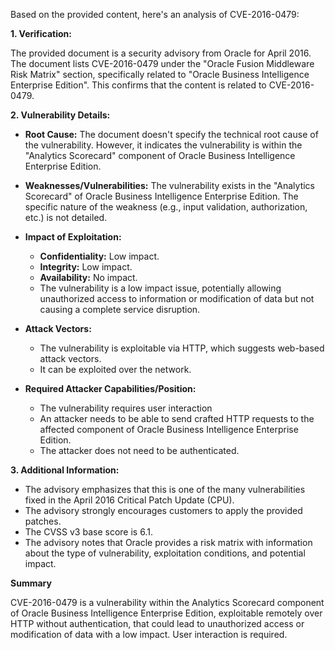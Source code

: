 Based on the provided content, here's an analysis of CVE-2016-0479:

**1. Verification:**

The provided document is a security advisory from Oracle for April 2016. The document lists CVE-2016-0479 under the "Oracle Fusion Middleware Risk Matrix" section, specifically related to "Oracle Business Intelligence Enterprise Edition". This confirms that the content is related to CVE-2016-0479.

**2. Vulnerability Details:**

*   **Root Cause:** The document doesn't specify the technical root cause of the vulnerability. However, it indicates the vulnerability is within the "Analytics Scorecard" component of Oracle Business Intelligence Enterprise Edition.

*   **Weaknesses/Vulnerabilities:** The vulnerability exists in the "Analytics Scorecard" of Oracle Business Intelligence Enterprise Edition. The specific nature of the weakness (e.g., input validation, authorization, etc.) is not detailed.

*   **Impact of Exploitation:**
    *   **Confidentiality:**  Low impact.
    *   **Integrity:** Low impact.
    *   **Availability:** No impact.
    * The vulnerability is a low impact issue, potentially allowing unauthorized access to information or modification of data but not causing a complete service disruption.

*   **Attack Vectors:**
    *   The vulnerability is exploitable via HTTP, which suggests web-based attack vectors.
    *   It can be exploited over the network.

*   **Required Attacker Capabilities/Position:**
    *   The vulnerability requires user interaction
     *    An attacker needs to be able to send crafted HTTP requests to the affected component of Oracle Business Intelligence Enterprise Edition.
     *   The attacker does not need to be authenticated.

**3. Additional Information:**

*   The advisory emphasizes that this is one of the many vulnerabilities fixed in the April 2016 Critical Patch Update (CPU).
*   The advisory strongly encourages customers to apply the provided patches.
*   The CVSS v3 base score is 6.1.
*   The advisory notes that Oracle provides a risk matrix with information about the type of vulnerability, exploitation conditions, and potential impact.

**Summary**

CVE-2016-0479 is a vulnerability within the Analytics Scorecard component of Oracle Business Intelligence Enterprise Edition, exploitable remotely over HTTP without authentication, that could lead to unauthorized access or modification of data with a low impact. User interaction is required.